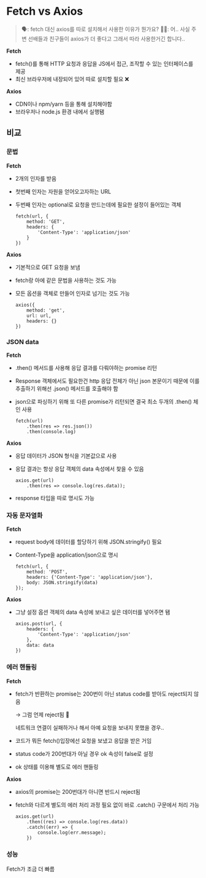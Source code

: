 # Fetch vs Axios
> 🗣: fetch 대신 axios를 따로 설치해서 사용한 이유가 뭔가요?
👩🏻: 어.. 사실 주변 선배들과 친구들이 axios가 더 좋다고 그래서 따라 사용한거긴 합니다..
> 

**Fetch**

- fetch()를 통해 HTTP 요청과 응답을 JS에서 접근, 조작할 수 있는 인터페이스를 제공
- 최신 브라우저에 내장되어 있어 따로 설치할 필요 ❌

**Axios**

- CDN이나 npm/yarn 등을 통해 설치해야함
- 브라우저나 node.js 환경 내에서 실행됌

## 비교

### 문법

**Fetch**

- 2개의 인자를 받음
- 첫번째 인자는 자원을 얻어오고자하는 URL
- 두번째 인자는 optional로 요청을 만드는데에 필요한 설정이 들어있는 객체
    
    ```tsx
    fetch(url, {
    	method: 'GET',
    	headers: {
    		'Content-Type': 'application/json'
    	}
    })
    ```
    

**Axios**

- 기본적으로 GET 요청을 보냄
- fetch랑 아에 같은 문법을 사용하는 것도 가능
- 모든 옵션을 객체로 만들어 인자로 넘기는 것도 가능
    
    ```tsx
    axios({
    	method: 'get',
    	url: url,
    	headers: {}
    })
    ```
    

### JSON data

**Fetch**

- .then() 메서드를 사용해 응답 결과를 다뤄야하는 promise 리턴
- Response 객체에서도 필요한건 http 응답 전체가 아닌 json 본문이기 때문에 이를 추출하기 위해선 .json() 메서드를 호출해야 함
- json으로 파싱하기 위해 또 다른 promise가 리턴되면 결국 최소 두개의 .then() 체인 사용
    
    ```tsx
    fetch(url)
    	.then(res => res.json())
    	.then(console.log)
    ```
    

**Axios**

- 응답 데이터가 JSON 형식을 기본값으로 사용
- 응답 결과는 항상 응답 객체의 data 속성에서 찾을 수 있음
    
    ```tsx
    axios.get(url)
    	.then(res => console.log(res.data));
    ```
    
- response 타입을 따로 명시도 가능

### 자동 문자열화

**Fetch**

- request body에 데이터를 할당하기 위해 JSON.stringify() 필요
- Content-Type을 application/json으로 명시
    
    ```tsx
    fetch(url, {
    	method: 'POST',
    	headers: {'Content-Type': 'application/json'},
    	body: JSON.stringify(data)
    });
    ```
    

**Axios**

- 그냥 설정 옵션 객체의 data 속성에 보내고 싶은 데이터를 넣어주면 됌
    
    ```tsx
    axios.post(url, {
    	headers: {
    		'Content-Type': 'application/json'
    	},
    	data: data
    })
    ```
    

### 에러 핸들링

**Fetch**

- fetch가 반환하는 promise는 200번이 아닌 status code를 받아도 reject되지 않음
    
    → 그럼 언제 reject됨 🤔
    
    네트워크 연결이 실패하거나 해서 아예 요청을 보내지 못했을 경우..
    
- 코드가 뭐든 fetch()입장에선 요청을 보냈고 응답을 받은 거임
- status code가 200번대가 아닐 경우 ok 속성이 false로 설정
- ok 상태를 이용해 별도로 에러 핸들링

**Axios**

- axios의 promise는 200번대가 아니면 반드시 reject됨
- fetch와 다르게 별도의 에러 처리 과정 필요 없이 바로 .catch() 구문에서 처리 가능
    
    ```tsx
    axios.get(url)
    	.then((res) => console.log(res.data))
    	.catch((err) => {
    		console.log(err.message);
    	})
    ```
    

### 성능

Fetch가 조금 더 빠름
